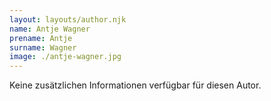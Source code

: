 ```yaml
---
layout: layouts/author.njk
name: Antje Wagner
prename: Antje
surname: Wagner
image: ./antje-wagner.jpg
---
```

Keine zusätzlichen Informationen verfügbar für diesen Autor.
